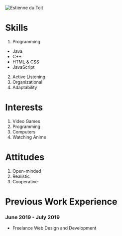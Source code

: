 ![Estienne du Toit](https://semirelic.github.io/blob/master/photo.png)

# Skills

1. Programming
  - Java
  - C++
  - HTML & CSS
  - JavaScript
2. Active Listening
3. Organizational
4. Adaptability

# Interests

1. Video Games
2. Programming
3. Computers
4. Watching Anime

# Attitudes

1. Open-minded
2. Realistic
3. Cooperative

# Previous Work Experience

### June 2019 - July 2019
- Freelance Web Design and Development
